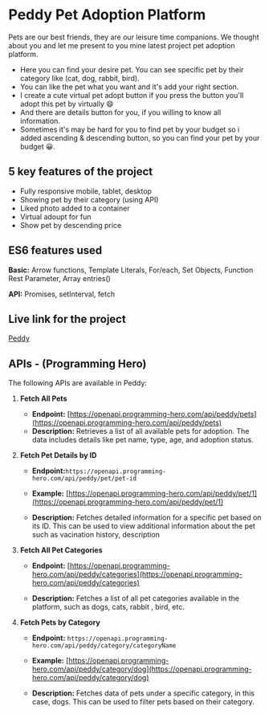 
# Peddy Pet Adoption Platform

Pets are our best friends, they are our leisure time companions. We thought about you and let me present to you mine latest project pet adoption platform.

* Here you can find your desire pet. You can see specific pet by their category like (cat, dog, rabbit, bird).
* You can like the pet what you want and it's add your right section.
* I create a cute virtual pet adopt button if you press the button you'll adopt this pet by virtually 😄
* And there are details button for you, if you willing to know all information.
* Sometimes it's may be hard for you to find pet by your budget so i added ascending & descending button, so you can find your pet by your budget 😀.



## 5 key features of the project

- Fully responsive mobile, tablet, desktop
- Showing pet by their category (using API)
- Liked photo added to a container
- Virtual adoupt for fun
- Show pet by descending price


## ES6 features used

**Basic:** Arrow functions, Template Literals, For/each, Set Objects, Function Rest Parameter, Array entries()

**API:** Promises, setInterval, fetch


## Live link for the project

[Peddy](https://peddy-pet-adoption-platform-assignment-6-es6.surge.sh/)

## APIs - (Programming Hero)

The following APIs are available in Peddy:

1. **Fetch All Pets**

   - **Endpoint:** [https://openapi.programming-hero.com/api/peddy/pets](https://openapi.programming-hero.com/api/peddy/pets)
   - **Description:** Retrieves a list of all available pets for adoption. The data includes details like pet name, type, age, and adoption status.

2. **Fetch Pet Details by ID**

   - **Endpoint:**`https://openapi.programming-hero.com/api/peddy/pet/pet-id`

   - **Example:** [https://openapi.programming-hero.com/api/peddy/pet/1](https://openapi.programming-hero.com/api/peddy/pet/1)
   - **Description:** Fetches detailed information for a specific pet based on its ID. This can be used to view additional information about the pet such as vacination history, description

3. **Fetch All Pet Categories**

   - **Endpoint:** [https://openapi.programming-hero.com/api/peddy/categories](https://openapi.programming-hero.com/api/peddy/categories)

   - **Description:** Fetches a list of all pet categories available in the platform, such as dogs, cats, rabbit , bird, etc.

4. **Fetch Pets by Category**

   - **Endpoint:** `https://openapi.programming-hero.com/api/peddy/category/categoryName`
   - **Example:** [https://openapi.programming-hero.com/api/peddy/category/dog](https://openapi.programming-hero.com/api/peddy/category/dog)

   - **Description:** Fetches data of pets under a specific category, in this case, dogs. This can be used to filter pets based on their category.
